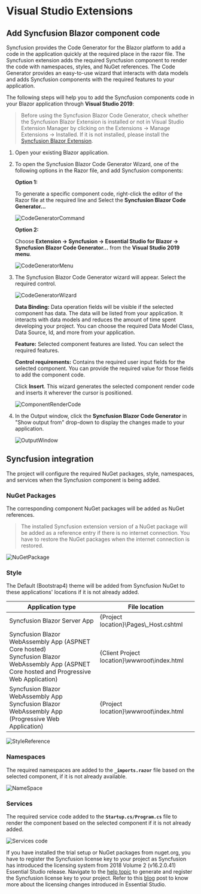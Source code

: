 # Visual Studio Extensions

## Add Syncfusion Blazor component code

Syncfusion provides the Code Generator for the Blazor platform to add a code in the application quickly at the required place in the razor file. The Syncfusion extension adds the required Syncfusion component to render the code with namespaces, styles, and NuGet references. The Code Generator provides an easy-to-use wizard that interacts with data models and adds Syncfusion components with the required features to your application.

The following steps will help you to add the Syncfusion components code in your Blazor application through **Visual Studio 2019**:

> Before using the Syncfusion Blazor Code Generator, check whether the Syncfusion Blazor Extension is installed or not in Visual Studio Extension Manager by clicking on the Extensions -> Manage Extensions -> Installed. If it is not installed, please install the [Syncfusion Blazor Extension](https://blazor.syncfusion.com/documentation/visual-studio-integration/visual-studio-extensions/download-and-installation/).

1. Open your existing Blazor application.

2. To open the Syncfusion Blazor Code Generator Wizard, one of the following options in the Razor file, and add Syncfusion components:

   **Option 1:**

   To generate a specific component code, right-click the editor of the Razor file at the required line and Select the **Syncfusion Blazor Code Generator...**

   ![CodeGeneratorCommand](../images/Code-Generator-Command.PNG)

   **Option 2:**

   Choose **Extension -> Syncfusion -> Essential Studio for Blazor -> Syncfusion Blazor Code Generator...** from the **Visual Studio 2019 menu**.

   ![CodeGeneratorMenu](../images/Code-Generator-Menu.PNG)

3. The Syncfusion Blazor Code Generator wizard will appear. Select the required control.

    ![CodeGeneratorWizard](../images/Code-Generator-MainWizard.png)

    **Data Binding:** Data operation fields will be visible if the selected component has data. The data will be listed from your application. It interacts with data models and reduces the amount of time spent developing your project. You can choose the required Data Model Class, Data Source, Id, and more from your application.

    **Feature:** Selected component features are listed. You can select the required features.

    **Control requirements:** Contains the required user input fields for the selected component. You can provide the required value for those fields to add the component code.

    Click **Insert**. This wizard generates the selected component render code and inserts it wherever the cursor is positioned.

    ![ComponentRenderCode](../images/Code-Generator-ComponentRenderCode.PNG)

4. In the Output window, click the **Syncfusion Blazor Code Generator** in "Show output from" drop-down to display the changes made to your application.

   ![OutputWindow](../images/Code-Generator-OutputWindow.PNG)

## Syncfusion integration

The project will configure the required NuGet packages, style, namespaces, and services when the Syncfusion component is being added.

### NuGet Packages

The corresponding component NuGet packages will be added as NuGet references.

> The installed Syncfusion extension version of a NuGet package will be added as a reference entry if there is no internet connection. You have to restore the NuGet packages when the internet connection is restored.

![NuGetPackage](../images/Code-Generator-NuGetPackage.PNG)

### Style

The Default (Bootstrap4) theme will be added from Syncfusion NuGet to these applications' locations if it is not already added.

| Application type  | File location  |
|---|---|
| Syncfusion Blazor Server App | {Project location}\Pages\\_Host.cshtml |
| Syncfusion Blazor WebAssembly App (ASPNET Core hosted) <br/> Syncfusion Blazor WebAssembly App (ASPNET Core hosted and Progressive Web Application) | {Client Project location}\wwwroot\index.html  |
| Syncfusion Blazor WebAssembly App <br/> Syncfusion Blazor WebAssembly App (Progressive Web Application) | {Project location}\wwwroot\index.html|

![StyleReference](../images/Code-Generator-CDNLink.PNG)

### Namespaces

The required namespaces are added to the **`_imports.razor`** file based on the selected component, if it is not already available.

![NameSpace](../images/Code-Generator-NameSpace.PNG)

### Services

The required service code added to the **`Startup.cs/Program.cs`** file to render the component based on the selected component if it is not already added.

![Services code](../images/Code-Generator-ServicesCode.PNG)

If you have installed the trial setup or NuGet packages from nuget.org, you have to register the Syncfusion license key to your project as Syncfusion has introduced the licensing system from 2018 Volume 2 (v16.2.0.41) Essential Studio release. Navigate to the [help topic](https://help.syncfusion.com/common/essential-studio/licensing/license-key#how-to-generate-syncfusion-license-key) to generate and register the Syncfusion license key to your project. Refer to this [blog](https://blog.syncfusion.com/post/Whats-New-in-2018-Volume-2-Licensing-Changes-in-the-1620x-Version-of-Essential-Studio.aspx?_ga=2.11237684.1233358434.1587355730-230058891.1567654773) post to know more about the licensing changes introduced in Essential Studio.